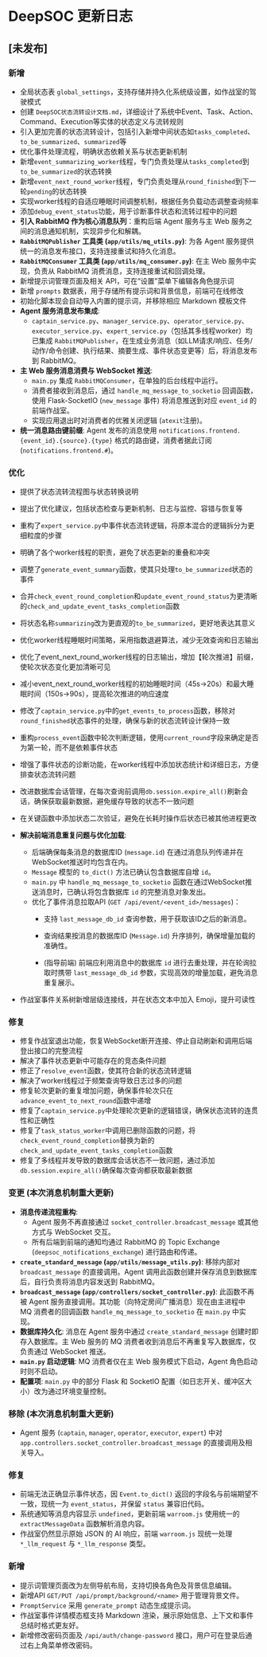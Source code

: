 # DeepSOC 更新日志

## [未发布]

### 新增
- 全局状态表 `global_settings`，支持存储并持久化系统级设置，如作战室的驾驶模式
- 创建 `DeepSOC状态流转设计文档.md`，详细设计了系统中Event、Task、Action、Command、Execution等实体的状态定义与流转规则
- 引入更加完善的状态流转设计，包括引入新增中间状态如`tasks_completed`、`to_be_summarized`、`summarized`等
- 优化事件处理流程，明确状态依赖关系与状态更新机制
- 新增`event_summarizing_worker`线程，专门负责处理从`tasks_completed`到`to_be_summarized`的状态转换
- 新增`event_next_round_worker`线程，专门负责处理从`round_finished`到下一轮`pending`的状态转换
- 实现worker线程的自适应睡眠时间调整机制，根据任务负载动态调整查询频率
- 添加`debug_event_status`功能，用于诊断事件状态和流转过程中的问题
- **引入 RabbitMQ 作为核心消息队列**：重构后端 Agent 服务与主 Web 服务之间的消息通知机制，实现异步化和解耦。
- **`RabbitMQPublisher` 工具类 (`app/utils/mq_utils.py`)**: 为各 Agent 服务提供统一的消息发布接口，支持连接重试和持久化消息。
- **`RabbitMQConsumer` 工具类 (`app/utils/mq_consumer.py`)**: 在主 Web 服务中实现，负责从 RabbitMQ 消费消息，支持连接重试和回调处理。
- 新增提示词管理页面及相关 API，可在“设置”菜单下编辑各角色提示词
- 新增 `prompts` 数据表，用于存储所有提示词和背景信息，前端可在线修改
- 初始化脚本现会自动导入内置的提示词，并移除相应 Markdown 模板文件
- **Agent 服务消息发布集成**: 
    - `captain_service.py`、`manager_service.py`、`operator_service.py`、`executor_service.py`、`expert_service.py`（包括其多线程worker）均已集成 `RabbitMQPublisher`，在生成业务消息（如LLM请求/响应、任务/动作/命令创建、执行结果、摘要生成、事件状态变更等）后，将消息发布到 RabbitMQ。
- **主 Web 服务消息消费与 WebSocket 推送**: 
    - `main.py` 集成 `RabbitMQConsumer`，在单独的后台线程中运行。
    - 消费者接收到消息后，通过 `handle_mq_message_to_socketio` 回调函数，使用 Flask-SocketIO (`new_message` 事件) 将消息推送到对应 `event_id` 的前端作战室。
    - 实现应用退出时对消费者的优雅关闭逻辑 (`atexit`注册)。
- **统一消息路由键前缀**: Agent 发布的消息使用 `notifications.frontend.{event_id}.{source}.{type}` 格式的路由键，消费者据此订阅 (`notifications.frontend.#`)。

### 优化
- 提供了状态流转流程图与状态转换说明
- 提出了优化建议，包括状态检查与更新机制、日志与监控、容错与恢复等
- 重构了`expert_service.py`中事件状态流转逻辑，将原本混合的逻辑拆分为更细粒度的步骤
- 明确了各个worker线程的职责，避免了状态更新的重叠和冲突
- 调整了`generate_event_summary`函数，使其只处理`to_be_summarized`状态的事件
- 合并`check_event_round_completion`和`update_event_round_status`为更清晰的`check_and_update_event_tasks_completion`函数
- 将状态名称`summarizing`改为更直观的`to_be_summarized`，更好地表达其意义
- 优化worker线程睡眠时间策略，采用指数退避算法，减少无效查询和日志输出
- 优化了event_next_round_worker线程的日志输出，增加【轮次推进】前缀，使轮次状态变化更加清晰可见
- 减小event_next_round_worker线程的初始睡眠时间（45s→20s）和最大睡眠时间（150s→90s），提高轮次推进的响应速度
- 修改了`captain_service.py`中的`get_events_to_process`函数，移除对`round_finished`状态事件的处理，确保与新的状态流转设计保持一致
- 重构`process_event`函数中轮次判断逻辑，使用`current_round`字段来确定是否为第一轮，而不是依赖事件状态
- 增强了事件状态的诊断功能，在worker线程中添加状态统计和详细日志，方便排查状态流转问题
- 改进数据库会话管理，在每次查询前调用`db.session.expire_all()`刷新会话，确保获取最新数据，避免缓存导致的状态不一致问题
- 在关键函数中添加状态二次验证，避免在长耗时操作后状态已被其他进程更改
- **解决前端消息重复问题与优化加载**: 
    - 后端确保每条消息的数据库ID (`message.id`) 在通过消息队列传递并在WebSocket推送时均包含在内。
    - `Message` 模型的 `to_dict()` 方法已确认包含数据库自增 `id`。
    - `main.py` 中 `handle_mq_message_to_socketio` 函数在通过WebSocket推送消息时，已确认将包含数据库 `id` 的完整消息对象发出。
    - 优化了事件消息拉取API (`GET /api/event/<event_id>/messages`)：
        - 支持 `last_message_db_id` 查询参数，用于获取该ID之后的新消息。

        - 查询结果按消息的数据库ID (`Message.id`) 升序排列，确保增量加载的准确性。
        - (指导前端) 前端应利用消息中的数据库 `id` 进行去重处理，并在轮询拉取时携带 `last_message_db_id` 参数，实现高效的增量加载，避免消息重复展示。

- 作战室事件关系树新增层级连接线，并在状态文本中加入 Emoji，提升可读性

### 修复
- 修复作战室退出功能，恢复WebSocket断开连接、停止自动刷新和调用后端登出接口的完整流程
- 解决了事件状态更新中可能存在的竞态条件问题
- 修正了`resolve_event`函数，使其符合新的状态流转逻辑
- 解决了worker线程过于频繁查询导致日志过多的问题
- 修复轮次更新的重复增加问题，确保事件轮次只在`advance_event_to_next_round`函数中递增 
- 修复了`captain_service.py`中处理轮次更新的逻辑错误，确保状态流转的连贯性和正确性
- 修复了`task_status_worker`中调用已删除函数的问题，将`check_event_round_completion`替换为新的`check_and_update_event_tasks_completion`函数
- 修复了多线程并发导致的数据库会话状态不一致问题，通过添加`db.session.expire_all()`确保每次查询都获取最新数据 

### 变更 (本次消息机制重大更新)
- **消息传递流程重构**: 
    - Agent 服务不再直接通过 `socket_controller.broadcast_message` 或其他方式与 WebSocket 交互。
    - 所有后端到前端的通知均通过 RabbitMQ 的 Topic Exchange (`deepsoc_notifications_exchange`) 进行路由和传递。
- **`create_standard_message` (`app/utils/message_utils.py`)**: 移除内部对 `broadcast_message` 的直接调用。Agent 调用此函数创建并保存消息到数据库后，自行负责将消息内容发送到 RabbitMQ。
- **`broadcast_message` (`app/controllers/socket_controller.py`)**: 此函数不再被 Agent 服务直接调用。其功能（向特定房间广播消息）现在由主进程中 MQ 消费者的回调函数 `handle_mq_message_to_socketio` 在 `main.py` 中实现。
- **数据库持久化**: 消息在 Agent 服务中通过 `create_standard_message` 创建时即存入数据库。主 Web 服务的 MQ 消费者收到消息后不再重复写入数据库，仅负责通过 WebSocket 推送。
- **`main.py` 启动逻辑**: MQ 消费者仅在主 Web 服务模式下启动，Agent 角色启动时则不启动。
- **配置项**: `main.py` 中的部分 Flask 和 SocketIO 配置（如日志开关、缓冲区大小）改为通过环境变量控制。

### 移除 (本次消息机制重大更新)
- Agent 服务 (`captain`, `manager`, `operator`, `executor`, `expert`) 中对 `app.controllers.socket_controller.broadcast_message` 的直接调用及相关导入。

### 修复
- 前端无法正确显示事件状态，因 `Event.to_dict()` 返回的字段名与前端期望不一致，现统一为 `event_status`，并保留 `status` 兼容旧代码。
- 系统通知等消息内容显示 `undefined`，更新前端 `warroom.js` 使用统一的 `extractMessageData` 函数解析消息内容。
- 作战室仍然显示原始 JSON 的 AI 响应，前端 `warroom.js` 现统一处理 `*_llm_request` 与 `*_llm_response` 类型。

### 新增
- 提示词管理页面改为左侧导航布局，支持切换各角色及背景信息编辑。
- 新增API `GET/PUT /api/prompt/background/<name>` 用于管理背景文件。
- `PromptService` 采用 `generate_prompt` 动态生成提示词。
- 作战室事件详情模态框支持 Markdown 渲染，展示原始信息、上下文和事件总结时格式更友好。
- 新增修改密码页面及 `/api/auth/change-password` 接口，用户可在登录后通过右上角菜单修改密码。


